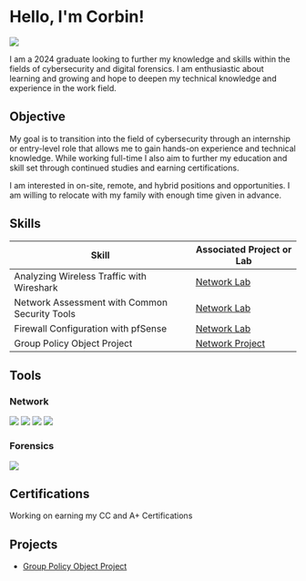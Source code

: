 # Hello, I'm Corbin!
<a href="https://www.linkedin.com/in/corbin-osman-35743328b/"><img src="https://img.shields.io/badge/-LinkedIn-0072b1?&style=for-the-badge&logo=linkedin&logoColor=white" /></a>

I am a 2024 graduate looking to further my knowledge and skills within the fields of cybersecurity and digital forensics. I am enthusiastic about learning and growing and hope to deepen my technical knowledge and experience in the work field.

## Objective

My goal is to transition into the field of cybersecurity through an internship or entry-level role that allows me to gain hands-on experience and technical knowledge. While working full-time I also aim to further my education and skill set through continued studies and earning certifications.

I am interested in on-site, remote, and hybrid positions and opportunities. I am willing to relocate with my family with enough time given in advance.

## Skills

| Skill                                         | Associated Project or Lab  |
|-----------------------------------------------|----------------------------|
| Analyzing Wireless Traffic with Wireshark     | <a href="https://github.com/osmancyber/labs/blob/Networking-Labs/Analyzing_Wireless_Traffic_with_Wireshark_and_NetWitness_Investigator_3e_-_Corbin_Osman.pdf">Network Lab</a>|
| Network Assessment with Common Security Tools | <a href="https://github.com/osmancyber/labs/blob/Networking-Labs/Assessing_the_Network_with_Common_Security_Tools_3e_-_Corbin_Osman.pdf">Network Lab</a>|
| Firewall Configuration with pfSense           | <a href="https://github.com/osmancyber/labs/blob/Networking-Labs/Configuring_Firewall_Interfaces_with_pfSense_3e_-_Corbin_Osman.pdf">Network Lab</a>|
| Group Policy Object Project                   | <a href="https://github.com/osmancyber/projects/tree/projects/GPO%20Project">Network Project</a>|

## Tools

### Network
<div>
    <img src="https://img.shields.io/badge/-Wireshark-1679A7?&style=for-the-badge&logo=Wireshark&logoColor=white" />
    <img src="https://img.shields.io/badge/-Nmap-EF3B2D?&style=for-the-badge&logo=Nmap&logoColor=white" />
    <img src="https://img.shields.io/badge/-Ping-777BB4?&style=for-the-badge&logo=Ping&logoColor=white" />
    <img src="https://img.shields.io/badge/-Traceroute-CFDDA2?&style=for-the-badge&logo=Traceroute&logoColor=white" />
</div>

### Forensics
<div>
    <img src="https://img.shields.io/badge/-Autopsy-00A4EF?&style=for-the-badge&logo=Autopsy&logoColor=white" />
</div>


## Certifications

Working on earning my CC and A+ Certifications
<div>
</div>

## Projects
- <a href="https://github.com/osmancyber/projects/tree/projects/GPO%20Project">Group Policy Object Project</a>
